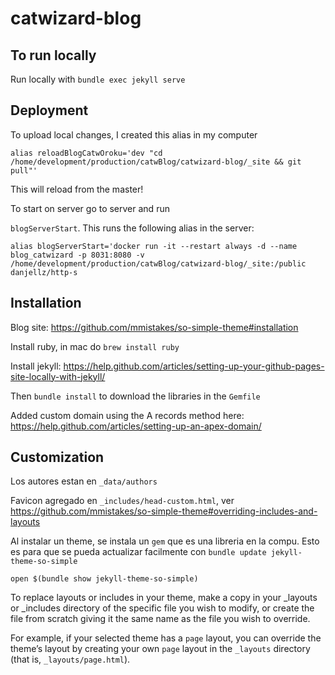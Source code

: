 # catwizard-blog

## To run locally
Run locally with `bundle exec jekyll serve`

## Deployment
To upload local changes, I created this alias in my computer

```
alias reloadBlogCatwOroku='dev "cd /home/development/production/catwBlog/catwizard-blog/_site && git pull"'
```
This will reload from the master!

To start on server go to server and run

`blogServerStart`. This runs the following alias in the server:

`alias blogServerStart='docker run -it --restart always -d --name blog_catwizard -p 8031:8080 -v /home/development/production/catwBlog/catwizard-blog/_site:/public danjellz/http-s`

## Installation

Blog site: https://github.com/mmistakes/so-simple-theme#installation

Install ruby, in mac do `brew install ruby`

Install jekyll: https://help.github.com/articles/setting-up-your-github-pages-site-locally-with-jekyll/

Then `bundle install` to download the libraries in the `Gemfile`

Added custom domain using the A records method here: https://help.github.com/articles/setting-up-an-apex-domain/

## Customization
Los autores estan en `_data/authors`

Favicon agregado en `_includes/head-custom.html`, ver https://github.com/mmistakes/so-simple-theme#overriding-includes-and-layouts

Al instalar un theme, se instala un `gem` que es una libreria en la compu. Esto es para que se pueda actualizar facilmente con `bundle update jekyll-theme-so-simple`

`open $(bundle show jekyll-theme-so-simple)`

To replace layouts or includes in your theme, make a copy in your _layouts or _includes directory of the specific file you wish to modify, or create the file from scratch giving it the same name as the file you wish to override.

For example, if your selected theme has a `page` layout, you can override the theme’s layout by creating your own `page` layout in the `_layouts` directory (that is, `_layouts/page.html`).
